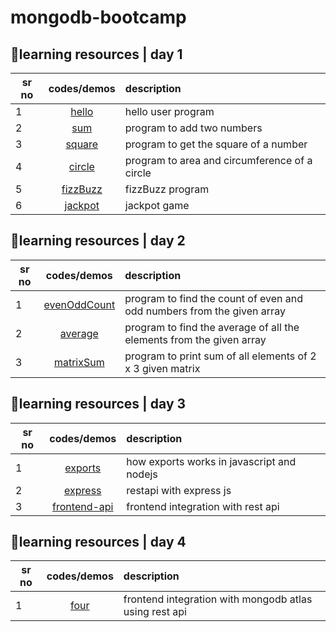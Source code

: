 # mongodb-bootcamp

## 📌learning resources | day 1

| sr no  | codes/demos |  description |
|---|:---------------------------------:|:---------------------------|
| 1 | [hello](https://imhemantchaubey.github.io/mongodb-bootcamp//one/hello)         | hello user program |
| 2 | [sum](https://imhemantchaubey.github.io/mongodb-bootcamp//one/sum)             | program to add two numbers |
| 3 | [square](https://imhemantchaubey.github.io/mongodb-bootcamp//one/square)       | program to get the square of a number |
| 4 | [circle](https://imhemantchaubey.github.io/mongodb-bootcamp//one/circle)       | program to area and circumference of a circle |
| 5 | [fizzBuzz](https://imhemantchaubey.github.io/mongodb-bootcamp//one/fizzBuzz)   | fizzBuzz program |
| 6 | [jackpot](https://imhemantchaubey.github.io/mongodb-bootcamp//one/jackpot)     | jackpot game |

## 📌learning resources | day 2

| sr no  | codes/demos |  description |
|---|:---------------------------------:|:---------------------------|
| 1 | [evenOddCount](https://imhemantchaubey.github.io/mongodb-bootcamp//two/evenOddCount)   | program to find the count of even and odd numbers from the given array |
| 2 | [average](https://imhemantchaubey.github.io/mongodb-bootcamp//two/average)             | program to find the average of all the elements from the given array |
| 3 | [matrixSum](https://imhemantchaubey.github.io/mongodb-bootcamp//two/matrixSum)               | program to print sum of all elements of 2 x 3 given matrix |

## 📌learning resources | day 3

| sr no  | codes/demos |  description |
|---|:---------------------------------:|:---------------------------|
| 1 | [exports](https://github.com/imhemantchaubey/mongodb-bootcamp/tree/main/three/exports)             | how exports works in javascript and nodejs |
| 2 | [express](https://github.com/imhemantchaubey/mongodb-bootcamp/tree/main/three/express)             | restapi with express js |
| 3 | [frontend-api](three/frontend-api)   | frontend integration with rest api |

## 📌learning resources | day 4

| sr no  | codes/demos |  description |
|---|:---------------------------------:|:---------------------------|
| 1 | [four](https://github.com/imhemantchaubey/mongodb-bootcamp/tree/main/four)             | frontend integration with mongodb atlas using rest api |